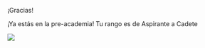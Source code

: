 ¡Gracias!

¡Ya estás en la pre-academia! 
Tu rango es de Aspirante a Cadete


![](https://github.com/Obijuan/digital-electronics-with-open-FPGAs-tutorial/raw/master/rangos/png/01-Aspirante-cadete.png)


